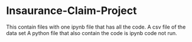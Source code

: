# Insaurance-Claim-Project


This contain files with one ipynb file that has all the code.
A csv file of the data set
A python file that also contain the code is ipynb code not run.
